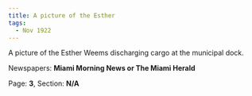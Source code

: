 ```yaml
---  
title: A picture of the Esther  
tags:  
  - Nov 1922  
---  
```

  
A picture of the Esther Weems discharging cargo at the municipal dock.  
  
Newspapers: **Miami Morning News or The Miami Herald**  
  
Page: **3**, Section: **N/A** 
